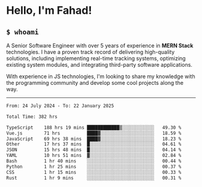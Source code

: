 <h1>Hello, I'm Fahad!</h1>

<h2><code>$ whoami</code></h2>

A Senior Software Engineer with over 5 years of experience in **MERN Stack** technologies. I have a proven track record of delivering high-quality solutions, including implementing real-time tracking systems, optimizing existing system modules, and integrating third-party software applications.

With experience in JS technologies, I'm looking to share my knowledge with the programming community and develop some cool projects along the way.

---

<!--START_SECTION:waka-->

```txt
From: 24 July 2024 - To: 22 January 2025

Total Time: 382 hrs

TypeScript    188 hrs 19 mins ████████████▒░░░░░░░░░░░░   49.30 %
Vue.js        71 hrs          ████▓░░░░░░░░░░░░░░░░░░░░   18.59 %
JavaScript    69 hrs 38 mins  ████▓░░░░░░░░░░░░░░░░░░░░   18.23 %
Other         17 hrs 37 mins  █░░░░░░░░░░░░░░░░░░░░░░░░   04.61 %
JSON          15 hrs 48 mins  █░░░░░░░░░░░░░░░░░░░░░░░░   04.14 %
YAML          10 hrs 51 mins  ▓░░░░░░░░░░░░░░░░░░░░░░░░   02.84 %
Bash          1 hr 40 mins    ░░░░░░░░░░░░░░░░░░░░░░░░░   00.44 %
Python        1 hr 25 mins    ░░░░░░░░░░░░░░░░░░░░░░░░░   00.37 %
CSS           1 hr 15 mins    ░░░░░░░░░░░░░░░░░░░░░░░░░   00.33 %
Rust          1 hr 9 mins     ░░░░░░░░░░░░░░░░░░░░░░░░░   00.31 %
```

<!--END_SECTION:waka-->

<!--
**heyFahad/heyFahad** is a ✨ _special_ ✨ repository because its `README.md` (this file) appears on your GitHub profile.

Here are some ideas to get you started:

- 🔭 I’m currently working on ...
- 🌱 I’m currently learning ...
- 👯 I’m looking to collaborate on ...
- 🤔 I’m looking for help with ...
- 💬 Ask me about ...
- 📫 How to reach me: ...
- 😄 Pronouns: ...
- ⚡ Fun fact: ...
-->
